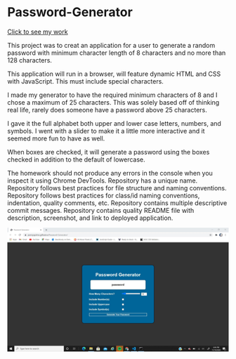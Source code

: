 # Password-Generator

<a href="https://pennyquirino.github.io/Password-Generator/">Click to see my work</a> 

This project was to creat an application for a user to generate a random password with minimum character length of 8 characters and no more than 128 characters. 

This application will run in a browser, will feature dynamic HTML and CSS with JavaScript. This must include special characters. 

I made my generator to have the required minimum characters of 8 and I chose a maximum of 25 characters. This was solely based off of thinking real life, rarely does someone have a password above 25 characters. 

I gave it the full alphabet both upper and lower case letters, numbers, and symbols. I went with a slider to make it a little more interactive and it seemed more fun to have as well. 

When boxes are checked, it will generate a password using the boxes checked in addition to the default of lowercase.

The homework should not produce any errors in the console when you inspect it using Chrome DevTools.
Repository has a unique name.
Repository follows best practices for file structure and naming conventions.
Repository follows best practices for class/id naming conventions, indentation, quality comments, etc.
Repository contains multiple descriptive commit messages.
Repository contains quality README file with description, screenshot, and link to deployed application.



![](./images/screenshot.JPG)
